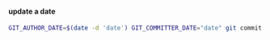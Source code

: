 #### update a date

```sh
GIT_AUTHOR_DATE=$(date -d 'date') GIT_COMMITTER_DATE="date" git commit -md "message"
```